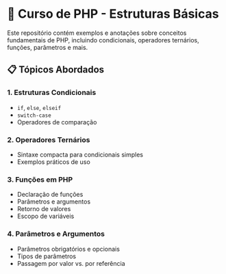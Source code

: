 
# 📌 Curso de PHP - Estruturas Básicas

Este repositório contém exemplos e anotações sobre conceitos fundamentais de PHP, incluindo condicionais, operadores ternários, funções, parâmetros e mais.

## 📋 Tópicos Abordados

### 1. Estruturas Condicionais

* `if`, `else`, `elseif`
* `switch-case`
* Operadores de comparação

### 2. Operadores Ternários

* Sintaxe compacta para condicionais simples
* Exemplos práticos de uso

### 3. Funções em PHP

* Declaração de funções
* Parâmetros e argumentos
* Retorno de valores
* Escopo de variáveis

### 4. Parâmetros e Argumentos

* Parâmetros obrigatórios e opcionais
* Tipos de parâmetros
* Passagem por valor vs. por referência

